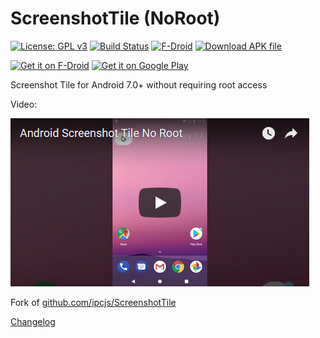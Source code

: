 ScreenshotTile (NoRoot)
=======================

[![License: GPL v3](https://img.shields.io/badge/License-GPL%20v3-blue.svg)](https://www.gnu.org/licenses/gpl-3.0)
[![Build Status](https://travis-ci.org/cvzi/ScreenshotTile.svg?branch=master)](https://travis-ci.org/cvzi/ScreenshotTile)
[![F-Droid](https://img.shields.io/f-droid/v/com.github.cvzi.screenshottile.svg)](https://f-droid.org/packages/com.github.cvzi.screenshottile/)
[![Download APK file](https://img.shields.io/github/release/cvzi/ScreenshotTile.svg?label=Download%20.apk&logo=android)](https://github.com/cvzi/ScreenshotTile/releases/latest)

[<img src="https://fdroid.gitlab.io/artwork/badge/get-it-on.png" alt="Get it on F-Droid" height="80">](https://f-droid.org/packages/com.github.cvzi.screenshottile/) [<img src="https://play.google.com/intl/en_us/badges/images/generic/en_badge_web_generic.png" alt="Get it on Google Play" height="80">](https://play.google.com/store/apps/details?id=com.github.cvzi.screenshottile)

Screenshot Tile for Android 7.0+ without requiring root access

Video:

[![Video screenshot](/app/src/main/youtube.png)](https://www.youtube.com/watch?v=PX6pVvfYRH0)

Fork of [github.com/ipcjs/ScreenshotTile](https://github.com/ipcjs/ScreenshotTile)

[Changelog](CHANGELOG.md)
